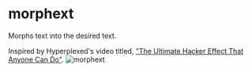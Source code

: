 # morphext

Morphs text into the desired text.

Inspired by Hyperplexed's video titled, ["The Ultimate Hacker Effect That Anyone Can Do"](https://www.youtube.com/watch?v=W5oawMJaXbU&t=2s).
![morphext](https://user-images.githubusercontent.com/15331990/215297293-0407c6f7-0a15-422c-a7a4-c56ddff00f9e.gif)
